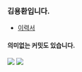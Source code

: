 ### 김용환입니다.
- [이력서](https://trusted-jump-805.notion.site/Software-Engineer_-728b069923374a8f85eab06f3b62ac5a)
#### 의미없는 커밋도 있습니다.

<div>
  <img src="https://img.shields.io/badge/JAVA-007396?style=for-the-badge&logo=java&logoColor=white"> 
  <img src="https://img.shields.io/badge/Spring-6DB33F?style=for-the-badge&logo=Spring&logoColor=white"> 
</div>

<!--
**GyeomFka/GyeomFka** is a ✨ _special_ ✨ repository because its `README.md` (this file) appears on your GitHub profile.

Here are some ideas to get you started:

- 🔭 I’m currently working on ...
- 🌱 I’m currently learning ...
- 👯 I’m looking to collaborate on ...
- 🤔 I’m looking for help with ...
- 💬 Ask me about ...
- 📫 How to reach me: ...
- 😄 Pronouns: ...
- ⚡ Fun fact: ...
-->
